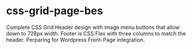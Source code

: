 # css-grid-page-bes
 Complete CSS Grid Header design with image menu buttons that allow down to 728px width.  Footer is CSS Flex with three columns to match the header. Perparing for Wordpress Front-Page integration.
